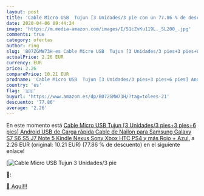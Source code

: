 ```yaml
---
layout: post
title: 'Cable Micro USB  Tujun [3 Unidades/3 pie con un 77.86 % de descuento'
date: 2020-04-06 09:44:24
image: 'https://m.media-amazon.com/images/I/51cZvKu119L._SL200_.jpg'
comments: true
category: ofertas
author: ring
slug: 'B07ZGMW73H-es Cable Micro USB  Tujun [3 Unidades/3 pies+3 pies+6 pies] Android USB de Carga rápida Cable de Nailon para Samsung Galaxy S7 S6 S5 J7 Note 5  Kindle  Nexus  Sony  Xbox  HTC  PS4 y más Rojo + Azul.'
actualPrice: 2.26 EUR
currency: EUR
price: 2.26
comparePrice: 10.21 EUR
prodname: 'Cable Micro USB  Tujun [3 Unidades/3 pies+3 pies+6 pies] Android USB de Carga rápida Cable de Nailon para Samsung Galaxy S7 S6 S5 J7 Note 5  Kindle  Nexus  Sony  Xbox  HTC  PS4 y más Rojo + Azul.'
country: 'es'
flag: '🇪🇸'
buyurl: 'https://www.amazon.es/dp/B07ZGMW73H/?tag=tolees-21'
descuento: '77.86'
average: '2.26'
---
```


En este momento está [Cable Micro USB  Tujun [3 Unidades/3 pies+3 pies+6 pies] Android USB de Carga rápida Cable de Nailon para Samsung Galaxy S7 S6 S5 J7 Note 5  Kindle  Nexus  Sony  Xbox  HTC  PS4 y más Rojo + Azul.](https://www.amazon.es/dp/B07ZGMW73H/?tag=tolees-21) a 2.26 EUR (original: 10.21 EUR) (77.86 %  de descuento) en el siguiente enlace!

[![Cable Micro USB  Tujun [3 Unidades/3 pie](https://m.media-amazon.com/images/I/51cZvKu119L._SL200_.jpg)](https://www.amazon.es/dp/B07ZGMW73H/?tag=tolees-21)

🔎:


[🛒 Aquí!!!](https://www.amazon.es/dp/B07ZGMW73H/?tag=tolees-21)
